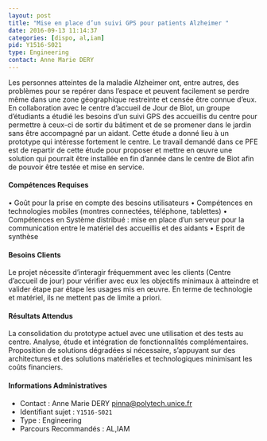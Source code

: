 ```yaml
---
layout: post
title: "Mise en place d’un suivi GPS pour patients Alzheimer "
date: 2016-09-13 11:14:37
categories: [dispo, al,iam]
pid: Y1516-S021
type: Engineering
contact: Anne Marie DERY
---
```

       
Les personnes atteintes de la maladie Alzheimer ont, entre autres, des problèmes pour se repérer dans l’espace et peuvent facilement se perdre même dans une zone géographique restreinte et censée être connue d’eux. En collaboration avec le centre d’accueil de Jour de Biot, un groupe d’étudiants a étudié les besoins d’un suivi GPS des accueillis du centre pour permettre à ceux-ci de sortir du bâtiment et de se promener dans le jardin sans être accompagné par un aidant.
Cette étude a donné lieu à un prototype qui intéresse fortement le centre. Le travail demandé dans ce PFE est de repartir de cette étude pour proposer et mettre en œuvre une solution qui pourrait être installée en fin d’année dans le centre de Biot afin de pouvoir être testée et mise en service.

#### Compétences Requises
•	Goût pour la prise en compte des besoins utilisateurs 
•	Compétences en technologies mobiles (montres connectées, téléphone, tablettes)
•	Compétences en Système distribué : mise en place d’un serveur pour la communication entre le matériel des accueillis et des aidants
•	Esprit de synthèse


#### Besoins Clients
Le projet nécessite d’interagir fréquemment avec les clients (Centre d’accueil de jour) pour vérifier avec eux les objectifs minimaux à atteindre et valider étape par étape les usages mis en œuvre.
En terme de technologie et matériel, ils ne mettent pas de limite a priori.

#### Résultats Attendus
La  consolidation du prototype actuel avec une utilisation et des tests au centre.
Analyse, étude et intégration de fonctionnalités complémentaires.
Proposition de solutions dégradées si nécessaire, s’appuyant sur des architectures et des solutions matérielles et technologiques minimisant les coûts financiers.
     

#### Informations Administratives
  * Contact : Anne Marie DERY <pinna@polytech.unice.fr>
  * Identifiant sujet : `Y1516-S021`
  * Type : Engineering
  * Parcours Recommandés : AL,IAM
     